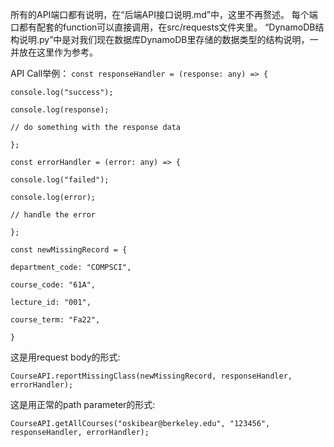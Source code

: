 所有的API端口都有说明，在“后端API接口说明.md”中，这里不再赘述。
每个端口都有配套的function可以直接调用，在src/requests文件夹里。
“DynamoDB结构说明.py”中是对我们现在数据库DynamoDB里存储的数据类型的结构说明，一并放在这里作为参考。


API Call举例：
`const responseHandler = (response: any) => {`

  `console.log("success");`

  `console.log(response);`

  `// do something with the response data`

 `};`



 `const errorHandler = (error: any) => {`

  `console.log("failed");`

  `console.log(error);`

  `// handle the error`

 `};`



 `const newMissingRecord = {`

  `department_code: "COMPSCI",`

  `course_code: "61A",`

  `lecture_id: "001",`

  `course_term: "Fa22",`

 `}`



这是用request body的形式:

 `CourseAPI.reportMissingClass(newMissingRecord, responseHandler, errorHandler);`

这是用正常的path parameter的形式:

 `CourseAPI.getAllCourses("oskibear@berkeley.edu", "123456", responseHandler, errorHandler);`

